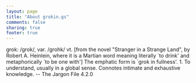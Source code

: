 ```yaml
---
layout: page
title: "About grokin.gs"
comments: false
sharing: true
footer: true
---
```

grok: /grok/, var. /grohk/ vt. [from the novel "Stranger in a Strange Land", by Robert A. Heinlein, where it is a Martian word meaning literally \`to drink\' and metaphorically \`to be one with\'] The emphatic form is \`grok in fullness\'. 1. To understand, usually in a global sense. Connotes intimate and exhaustive knowledge. -- The Jargon File 4.2.0